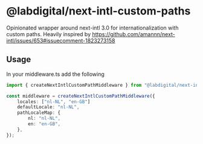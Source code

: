 # @labdigital/next-intl-custom-paths

Opinionated wrapper around next-intl 3.0 for internationalization with custom paths.
Heavily inspired by https://github.com/amannn/next-intl/issues/653#issuecomment-1823273158

## Usage

In your middleware.ts add the following
```ts
import { createNextIntlCustomPathMiddleware } from "@labdigital/next-intl-custom-paths";

const middleware = createNextIntlCustomPathMiddleware({
	locales: ["nl-NL", "en-GB"]
	defaultLocale: "nl-NL",
	pathLocaleMap: {
		nl: "nl-NL",
		en: "en-GB",
	},
});
```

